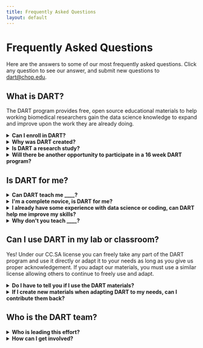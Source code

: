 ```yaml
---
title: Frequently Asked Questions
layout: default
---
```


# Frequently Asked Questions

Here are the answers to some of our most frequently asked questions.  Click any question to see our answer, and submit new questions to [dart@chop.edu](mailto:dart@chop.edu).

## What is DART?

The DART program provides free, open source educational materials to help working biomedical researchers gain the data science knowledge to expand and improve upon the work they are already doing. 

<details>
<summary><strong>Can I enroll in DART?</strong></summary>
There is no enrollment process for DART. You can get started learning with DART right now by exploring our <a href="">full list of educational modules</a>, <a href="">finding a pathway you like</a>, or by using our <a href="https://learn.arcus.chop.edu">prototype module discovery application</a> to build your own pathway.
</details>

<details>
<summary><strong>Why was DART created?</strong></summary>
There are lots of data science training programs, but DART was designed to fill the particular needs of working biomedical researchers. Our learning modules are short (60 minutes or less), full of relevant examples in biomedicine, and do not require learners to go through a set curriculum in order to learn the next skill. 
</details>

<details>
<summary><strong>Is DART a research study?</strong></summary>
DART started as a research study in which we provided biomedical researchers (our subjects) some data science training resources over the course of 16 weeks and measured the efficacy of our approach. The active research portion of the DART program concluded in November 2023 and we are currently analyzing our data. If you would like to be updated as we report our results, please fill out the <a href="https://redcap.chop.edu/surveys/?s=FPHWFNEA9KN3HERF">DART Interest Form</a>.
</details>

<details>
<summary><strong>Will there be another opportunity to participate in a 16 week DART program?</strong></summary>
We do not anticipate offering another 16 week training program. Instead we are working to convert the entire DART program into a permanent learning resource that biomedical researchers can use, adapt, and contribute to going forward. 
</details>


## Is DART for me?

<details>
<summary><strong>Can DART teach me ____?</strong></summary>
DART teaches data science skills with a strong emphasis on free, open source software. The principles of data cleaning and preparation we teach are useful regardless of what software you use, but we only provide specific coding instruction in open source languages. 

The best way to find out if we teach a particular topic is to take a look at our offerings in the category you are interested in. You can explore all modules DART offers through the <a href="">list of DART modules on this website</a> or the <a href="https://learn.arcus.chop.edu">prototype module discovery application</a>.
</details>

<details>
<summary><strong>I'm a complete novice, is DART for me?</strong></summary>
Yes! We have materials that are designed to get you started even if you have never even thought of giving data science or coding a try. Take a look at the <a href="">Suggested Learning Pathways</a> and pick one that meets your needs.
</details>

<details>
<summary><strong>I already have some experience with data science or coding, can DART help me improve my skills?</strong></summary>
The best way to find out is to take a look at our offerings in the category you are interested in. You can explore all modules DART offers through the <a href="">list of DART modules on this website</a> or the <a href="https://learn.arcus.chop.edu">prototype module discovery application</a>.
</details>

<details>
<summary><strong>Why don't you teach ____?</strong></summary>
If we don't have materials on a topic you want to learn, there are a couple of possibilities. It may be that the topic is outside the scope of the DART project, for example Excel and Stata are proprietary programs. Another possibility is that we plan to offer materials on that topic, but haven't yet developed them. You can see <a href="">which modules are actively under development on our GitHub project page</a>. A third possibility is that we have not yet found a subject matter expert to contribute materials on that topic. Please reach out if you would be willing to share your expertise by contributing to DART!
</details>

## Can I use DART in my lab or classroom?
Yes! Under our CC.SA license you can freely take any part of the DART program and use it directly or adapt it to your needs as long as you give us proper acknowledgement. If you adapt our materials, you must use a similar license allowing others to continue to freely use and adapt.

<details><summary><strong>Do I have to tell you if I use the DART materials?</strong></summary>
You do not have to tell us, but we hope that you will. We love to hear how DART materials are being used and adapted to different groups' needs!
</details>

<details><summary><strong>If I create new materials when adapting DART to my needs, can I contribute them back?</strong></summary>
Absolutely, we are always looking for collaborators to contribute material in their areas of expertise. If you contribute material back to the DART program, it will go through our rigorous quality assurance process before it is added to our offerings.</details>

## Who is the DART team? 

<details>
<summary><strong>Who is leading this effort?</strong></summary>
The core DART team consists of five data educators at Children's Hospital of Philadelphia (CHOP). This same team, along with collaborators at CHOP and Drexel University, is conducting the associated research.
</details>

<details>
<summary><strong>How can I get involved?</strong></summary>
There are many ways to get involved with DART! Filling out the feedback form at the end of each module is one way to help shape and improve the program, but you can also <a href="">create issues in our repository on GitHub</a>, <a href="">contribute your own module</a>, or <a href="">translate an existing module</a>. Please <a href="">fill out the DART Interest Form</a> and we will be in touch!
</details>



